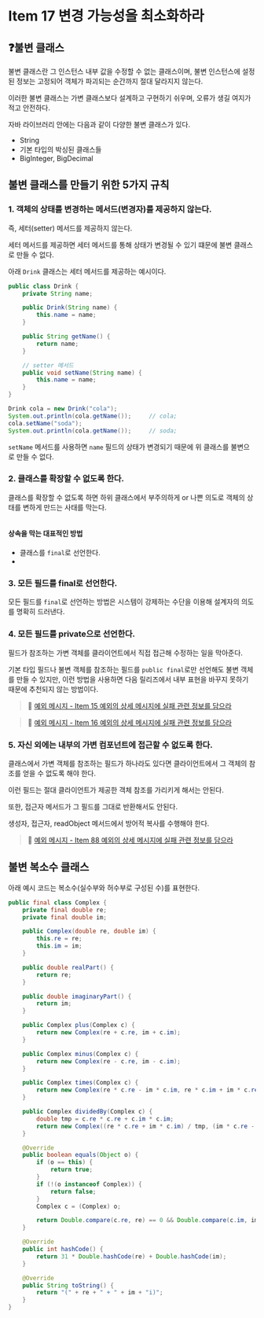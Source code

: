 # Item 17 변경 가능성을 최소화하라
## ❓불변 클래스
불변 클래스란 그 인스턴스 내부 값을 수정할 수 없는 클래스이며, 불변 인스턴스에 설정된 정보는 고정되어 객체가 파괴되는 순간까지 절대 달라지지 않는다.

이러한 불변 클래스는 가변 클래스보다 설계하고 구현하기 쉬우며, 오류가 생길 여지가 적고 안전하다.

자바 라이브러리 안에는 다음과 같이 다양한 불변 클래스가 있다.
- String
- 기본 타입의 박싱된 클래스들
- BigInteger, BigDecimal

## 불변 클래스를 만들기 위한 5가지 규칙
### 1. 객체의 상태를 변경하는 메서드(변경자)를 제공하지 않는다.
즉, 세터(setter) 메서드를 제공하지 않는다. 

세터 메서드를 제공하면 세터 메서드를 통해 상태가 변경될 수 있기 떄문에 불변 클래스로 만들 수 없다.

아래 `Drink` 클래스는 세터 메서드를 제공하는 예시이다.
```java
public class Drink {
    private String name;

    public Drink(String name) {
        this.name = name;
    }

    public String getName() {
        return name;
    }

    // setter 메서드
    public void setName(String name) { 
        this.name = name;
    }
}
```
```java
Drink cola = new Drink("cola");
System.out.println(cola.getName());     // cola;
cola.setName("soda");  
System.out.println(cola.getName());     // soda;
```
`setName` 메서드를 사용하면 `name` 필드의 상태가 변경되기 때문에 위 클래스를 불변으로 만들 수 없다.

### 2. 클래스를 확장할 수 없도록 한다.
클래스를 확장할 수 없도록 하면 하위 클래스에서 부주의하게 or 나쁜 의도로 객체의 상태를 변하게 만드는 사태를 막는다.

 ```java
 
 ```

#### 상속을 막는 대표적인 방법
- 클래스를 `final`로 선언한다.
- 

### 3. 모든 필드를 final로 선언한다.
모든 필드를 `final`로 선언하는 방법은 시스템이 강제하는 수단을 이용해 설계자의 의도를 명확히 드러낸다.

### 4. 모든 필드를 private으로 선언한다.
필드가 참조하는 가변 객체를 클라이언트에서 직접 접근해 수정하는 일을 막아준다.

기본 타입 필드나 불변 객체를 참조하는 필드를 `public final`로만 선언해도 불변 객체를 만들 수 있지만, 이런 방법을 사용하면 다음 릴리즈에서 내부 표현을 바꾸지 못하기 때문에 추천되지 않는 방법이다.

> 📌 [예외 메시지 - Item 15 예외의 상세 메시지에 실패 관련 정보를 담으라]()

> 📌 [예외 메시지 - Item 16 예외의 상세 메시지에 실패 관련 정보를 담으라]()

### 5. 자신 외에는 내부의 가변 컴포넌트에 접근할 수 없도록 한다.
클래스에서 가변 객체를 참조하는 필드가 하나라도 있다면 클라이언트에서 그 객체의 참조를 얻을 수 없도록 해야 한다.

이런 필드는 절대 클라이언트가 제공한 객체 참조를 가리키게 해서는 안된다.

또한, 접근자 메서드가 그 필드를 그대로 반환해서도 안된다.

생성자, 접근자, readObject 메서드에서 방어적 복사를 수행해야 한다.

> 📌 [예외 메시지 - Item 88 예외의 상세 메시지에 실패 관련 정보를 담으라]()

## 불변 복소수 클래스
아래 예시 코드는 복소수(실수부와 허수부로 구성된 수)를 표현한다.
```java
public final class Complex {
    private final double re;
    private final double im;

    public Complex(double re, double im) {
        this.re = re;
        this.im = im;
    }

    public double realPart() {
        return re;
    }

    public double imaginaryPart() {
        return im;
    }

    public Complex plus(Complex c) {
        return new Complex(re + c.re, im + c.im);
    }

    public Complex minus(Complex c) {
        return new Complex(re - c.re, im - c.im);
    }

    public Complex times(Complex c) {
        return new Complex(re * c.re - im * c.im, re * c.im + im * c.re);
    }

    public Complex dividedBy(Complex c) {
        double tmp = c.re * c.re + c.im * c.im;
        return new Complex((re * c.re + im * c.im) / tmp, (im * c.re - re * c.im) / tmp);
    }

    @Override
    public boolean equals(Object o) {
        if (o == this) {
            return true;
        }
        if (!(o instanceof Complex)) {
            return false;
        }
        Complex c = (Complex) o;

        return Double.compare(c.re, re) == 0 && Double.compare(c.im, im) == 0;
    }

    @Override
    public int hashCode() {
        return 31 * Double.hashCode(re) + Double.hashCode(im);
    }

    @Override
    public String toString() {
        return "(" + re + " + " + im + "i)";
    }
}
```

